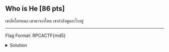 ## Who is He [86 pts]

เขาคือใครหนอ เขามาจากไหน เขากำลังพูดอะไรอยู่<br><hr>
Flag Format: RPCACTF{md5}

<details>
    <summary>Solution</summary>
    
- TLDR : `PNG size fix`
</details>